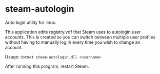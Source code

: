# steam-autologin
Auto login utility for linux.

This application edits registry.vdf that Steam uses to autologin user accounts. This is created so you can switch between multiple user profiles without having to manually log in every time you wish to change an account.

Usage:
`dotnet steam-autologin.dll <username>`

After running this program, restart Steam.
